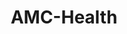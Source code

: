 ---
title: "AMC-Health"
image: "/img/solutions/fluent/AMC-Health.jpg"
type: "medigy-clients"
weight: 8
---